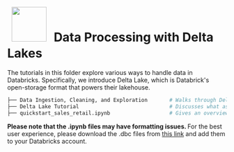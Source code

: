 # <img src='https://www.svgrepo.com/show/229520/lake.svg' style="height: 80px; margin: 5px; padding: 5px"/>  Data Processing with Delta Lakes

The tutorials in this folder explore various ways to handle data in Databricks. Specifically, we introduce Delta Lake, which is Databrick's open-storage format that powers their lakehouse. 

```bash
├── Data Ingestion, Cleaning, and Exploration       # Walks through Delta Tables for data cleaning and EDA
├── Delta Lake Tutorial                             # Discusses what aspects of Delta Lake make it a lakehouse: transaction logs and ACID compliance.
├── quickstart_sales_retail.ipynb                   # Gives an overview of multiple data tasks and ETL processes 
```

<b> Please note that the .ipynb files may have formatting issues. </b> For the best user experience, please download the .dbc files from [this link](https://drive.google.com/drive/folders/1FcC7Qokhj7fTLTpPUdYsHd62WHjVVP41?usp=sharing) and add them to your Databricks account.

